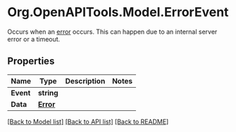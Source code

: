# Org.OpenAPITools.Model.ErrorEvent
Occurs when an [error](/docs/guides/error-codes/api-errors) occurs. This can happen due to an internal server error or a timeout.

## Properties

Name | Type | Description | Notes
------------ | ------------- | ------------- | -------------
**Event** | **string** |  | 
**Data** | [**Error**](Error.md) |  | 

[[Back to Model list]](../README.md#documentation-for-models) [[Back to API list]](../README.md#documentation-for-api-endpoints) [[Back to README]](../README.md)

